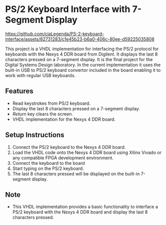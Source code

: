 # PS/2 Keyboard Interface with 7-Segment Display

https://github.com/ciaLegenda/PS-2-keyboard-interface/assets/82731283/c1e45b23-b6a0-406c-80ee-d59225035808

This project is a VHDL implementation for interfacing the PS/2 protocol for keyboards with the Nexys 4 DDR board from Digilent. It displays the last 8 characters pressed on a 7-segment display.
It is the final project for the Digital Systems Design laboratory.
In the current implementation it uses the built-in USB to PS/2 keyboard convertor included in the board enabling it to work with regular USB keyboards.

## Features

- Read keystrokes from PS/2 keyboard.
- Display the last 8 characters pressed on a 7-segment display.
- *Return* key clears the screen.
- VHDL implementation for the Nexys 4 DDR board.


## Setup Instructions

1. Connect the PS/2 keyboard to the Nexys 4 DDR board.
2. Load the VHDL code onto the Nexys 4 DDR board using Xilinx Vivado or any compatible FPGA development environment.
3. Connect the keyboard to the board
5. Start typing on the PS/2 keyboard.
6. The last 8 characters pressed will be displayed on the built-in 7-segment display.


## Note

- This VHDL implementation provides a basic functionality to interface a PS/2 keyboard with the Nexys 4 DDR board and display the last 8 characters pressed.


